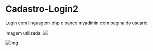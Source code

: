 # Cadastro-Login2
Login com linguagem php e banco myadimin com pagina do usuário

imagem utilizada:
<img src="./img.jpg">

![img](https://github.com/StefaneAmorim/Cadastro-Login2/assets/104101680/bbd1c571-7d16-4551-9c9b-cf37e60073de)

